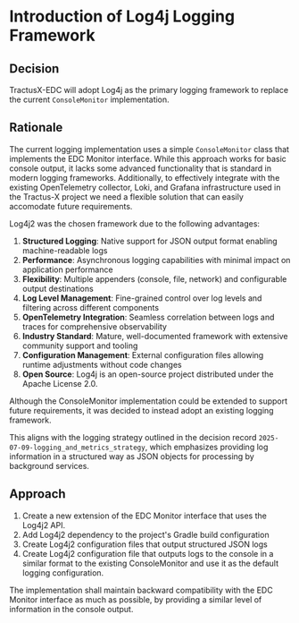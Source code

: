 # Introduction of Log4j Logging Framework

## Decision

TractusX-EDC will adopt Log4j as the primary logging framework to replace the current `ConsoleMonitor` implementation.

## Rationale

The current logging implementation uses a simple `ConsoleMonitor` class that implements the EDC Monitor interface.
While this approach works for basic console output, it lacks some advanced functionality that is standard in modern
logging frameworks. Additionally, to effectively integrate with the existing OpenTelemetry collector, Loki,
and Grafana infrastructure used in the Tractus-X project we need a flexible solution that can easily accomodate future
requirements.

Log4j2 was the chosen framework due to the following advantages:

1. **Structured Logging**: Native support for JSON output format enabling machine-readable logs
2. **Performance**: Asynchronous logging capabilities with minimal impact on application performance
3. **Flexibility**: Multiple appenders (console, file, network) and configurable output destinations
4. **Log Level Management**: Fine-grained control over log levels and filtering across different components
5. **OpenTelemetry Integration**: Seamless correlation between logs and traces for comprehensive observability
6. **Industry Standard**: Mature, well-documented framework with extensive community support and tooling
7. **Configuration Management**: External configuration files allowing runtime adjustments without code changes
8. **Open Source**: Log4j is an open-source project distributed under the Apache License 2.0.

Although the ConsoleMonitor implementation could be extended to support future requirements,
it was decided to instead adopt an existing logging framework.

This aligns with the logging strategy outlined in the decision record `2025-07-09-logging_and_metrics_strategy`,
which emphasizes providing log information in a structured way as JSON objects for processing by background services.

## Approach

1. Create a new extension of the EDC Monitor interface that uses the Log4j2 API.
1. Add Log4j2 dependency to the project's Gradle build configuration
2. Create Log4j2 configuration files that output structured JSON logs
3. Create Log4j2 configuration file that outputs logs to the console in a similar format to the existing ConsoleMonitor
   and use it as the default logging configuration.

The implementation shall maintain backward compatibility with the EDC Monitor interface as much as possible, by
providing a similar level of information in the console output.